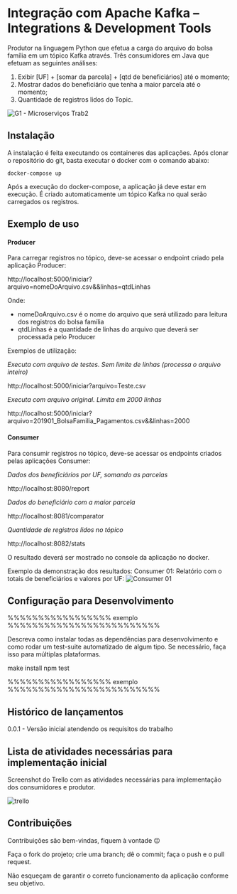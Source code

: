 # Integração com Apache Kafka – Integrations & Development Tools
Produtor na linguagem Python que efetua a carga do arquivo do bolsa família em um tópico Kafka através.
Três consumidores em Java que efetuam as seguintes análises:
1) Exibir [UF] + [somar da parcela] + [qtd de beneficiários] até o momento; 
2) Mostrar dados do beneficiário que tenha a maior parcela até o momento;
3) Quantidade de registros lidos do Topic.

![G1 - Microserviços Trab2](https://user-images.githubusercontent.com/50683744/73410249-7322f600-42e0-11ea-8bf5-475e4159a7b9.jpg)

## Instalação

A instalação é feita executando os containeres das aplicações. Após clonar o repositório do git, basta executar o docker com o comando abaixo:

    docker-compose up

Após a execução do docker-compose, a aplicação já deve estar em execução. É criado automaticamente um tópico Kafka no qual serão carregados os registros.

## Exemplo de uso

#### Producer

Para carregar registros no tópico, deve-se acessar o endpoint criado pela aplicação Producer:

http://localhost:5000/iniciar?arquivo=nomeDoArquivo.csv&&linhas=qtdLinhas

Onde:
- nomeDoArquivo.csv é o nome do arquivo que será utilizado para leitura dos registros do bolsa família
- qtdLinhas é a quantidade de linhas do arquivo que deverá ser processada pelo Producer

Exemplos de utilização:

*Executa com arquivo de testes. Sem limite de linhas (processa o arquivo inteiro)*

http://localhost:5000/iniciar?arquivo=Teste.csv

*Executa com arquivo original. Limita em 2000 linhas*

http://localhost:5000/iniciar?arquivo=201901_BolsaFamilia_Pagamentos.csv&&linhas=2000

#### Consumer

Para consumir registros no tópico, deve-se acessar os endpoints criados pelas aplicações Consumer:

*Dados dos beneficiários por UF, somando as parcelas*

http://localhost:8080/report

*Dados do beneficiário com a maior parcela*

http://localhost:8081/comparator

*Quantidade de registros lidos no tópico*

http://localhost:8082/stats


O resultado deverá ser mostrado no console da aplicação no docker.

Exemplo da demonstração dos resultados:
Consumer 01: Relatório com o totais de beneficiários e valores por UF:
![Consumer 01](https://user-images.githubusercontent.com/2822029/73510644-9a052900-43c1-11ea-8de8-1be3b0121fc5.png)

## Configuração para Desenvolvimento

%%%%%%%%%%%%%%%%% exemplo %%%%%%%%%%%%%%%%%%%%%%%%%

Descreva como instalar todas as dependências para desenvolvimento e como rodar um test-suite automatizado de algum tipo. Se necessário, faça isso para múltiplas plataformas.

make install
npm test

%%%%%%%%%%%%%%%%% exemplo %%%%%%%%%%%%%%%%%%%%%%%%%

## Histórico de lançamentos
0.0.1 - Versão inicial atendendo os requisitos do trabalho

## Lista de atividades necessárias para implementação inicial

Screenshot do Trello com as atividades necessárias para implementação dos consumidores e produtor.

![trello](https://user-images.githubusercontent.com/50683744/73412033-1e827980-42e6-11ea-9ccc-5311242cd2aa.PNG)


## Contribuições
Contribuições são bem-vindas, fiquem à vontade 😉

Faça o fork do projeto; crie uma branch; dê o commit; faça o push e o pull request. 

Não esqueçam de garantir o correto funcionamento da aplicação conforme seu objetivo. 
